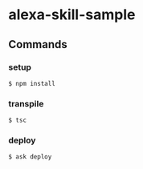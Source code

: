 # alexa-skill-sample

## Commands

### setup
```
$ npm install
```

### transpile
```
$ tsc
```

### deploy
```
$ ask deploy
```
